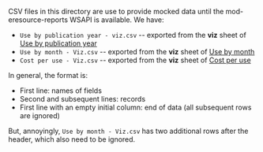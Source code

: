 CSV files in this directory are use to provide mocked data until the
mod-eresource-reports WSAPI is available. We have:

* `Use by publication year - viz.csv` -- exported from the **viz** sheet of [Use by publication year](https://docs.google.com/spreadsheets/d/14YLLj24VcSlW2XqpXW-ypaMu9bynKxITcui7tYbibh8/edit#gid=503991216)
* `Use by month - Viz.csv` -- exported from the **viz** sheet of [Use by month](https://docs.google.com/spreadsheets/d/1E5Waultv6fujL8s5dijKCKsqmlfxy1GmrlUy27y5dyA/edit#gid=583380332)
* `Cost per use - Viz.csv` -- exported from the **viz** sheet of [Cost per use](https://docs.google.com/spreadsheets/d/1FfVzo7_lKJrIkzZJgd8coODKI5Ut10VUYEDQlIpTqzs/edit#gid=1957414023)

In general, the format is:
* First line: names of fields
* Second and subsequent lines: records
* First line with an empty initial column: end of data (all subsequent rows are ignored)

But, annoyingly, `Use by month - Viz.csv` has two additional rows after the header, which also need to be ignored.
